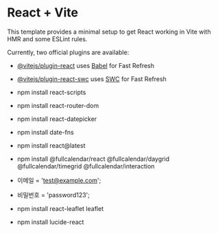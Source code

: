 # React + Vite

This template provides a minimal setup to get React working in Vite with HMR and some ESLint rules.

Currently, two official plugins are available:

- [@vitejs/plugin-react](https://github.com/vitejs/vite-plugin-react/blob/main/packages/plugin-react/README.md) uses [Babel](https://babeljs.io/) for Fast Refresh
- [@vitejs/plugin-react-swc](https://github.com/vitejs/vite-plugin-react-swc) uses [SWC](https://swc.rs/) for Fast Refresh


- npm install react-scripts
- npm install react-router-dom
- npm install react-datepicker
- npm install date-fns
- npm install react@latest
- npm install @fullcalendar/react @fullcalendar/daygrid @fullcalendar/timegrid @fullcalendar/interaction
-   이메일 = 'test@example.com';
-   비밀번호 = 'password123';
- npm install react-leaflet leaflet
- npm install lucide-react
